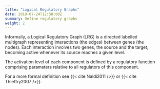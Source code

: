 ```yaml
---
title: "Logical Regulatory Graphs"
date: 2019-07-24T12:58:00Z
summary: Define regulatory graphs
weight: 2
---
```


Informally, a Logical Regulatory Graph (LRG) is a directed labelled multigraph 
representing interactions (the edges) between genes (the nodes).
Each interaction involves two genes, the source and the target, becoming active
whenever its source reaches a given level.

The activation level of each component is defined by a regulatory function
comprising parameters relative to all regulators of this component.

For a more formal definition see {{< cite Naldi2011 />}} or {{< cite Thieffry2007 />}}.

